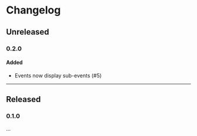 # Changelog

## Unreleased

### 0.2.0

#### Added

- Events now display sub-events (#5)

---

## Released

### 0.1.0
...

